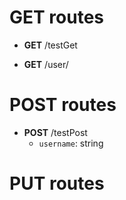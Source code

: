 # GET routes
* **GET** /testGet

* **GET** /user/

# POST routes
* **POST** /testPost
	- `username`: string

# PUT routes
